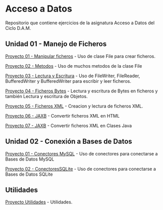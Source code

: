 # Acceso a Datos

Repositorio que contiene ejercicios de la asignatura Acceso a Datos del Ciclo D.A.M.

## Unidad 01 - Manejo de Ficheros

[Proyecto 01 - Manipular ficheros](https://github.com/oscarcillo/AccesoDatos/tree/master/src/UD01_P01_Manipular) - Uso de clase File para crear ficheros.

[Proyecto 02 - Metodos](https://github.com/oscarcillo/AccesoDatos/tree/master/src/UD01_P02_Metodos) - Uso de muchos metodos de la clase File

[Proyecto 03 - Lectura y Escritura](https://github.com/oscarcillo/AccesoDatos/tree/master/src/UD01_P03_lectura_escritura) - Uso de FileWriter, FileReader, BufferedWriter y BufferedWriter para escribir y leer ficheros.

[Proyecto 04 - Ficheros Bytes](https://github.com/oscarcillo/AccesoDatos/tree/master/src/UD01_P04_FicherosBytes) - Lectura y escritura de Bytes en ficheros y también Lectura y escritura de Objetos.

[Proyecto 05 - Ficheros XML](https://github.com/oscarcillo/AccesoDatos/tree/master/src/UD01_P05_FicherosXML) - Creacion y lectura de ficheros XML.

[Proyecto 06 - JAXB](https://github.com/oscarcillo/AccesoDatos/tree/master/src/UD01_P06_JAXB) - Convertir ficheros XML en HTML

[Proyecto 07 - JAXB](https://github.com/oscarcillo/AccesoDatos/tree/master/src/UD01_P07_JAXB_mapear_xml_clase) - Convertir ficheros XML en Clases Java

## Unidad 02 - Conexión a Bases de Datos

[Proyecto 01 - Conectores MySQL](https://github.com/oscarcillo/AccesoDatos/tree/master/src/UD02_P01_Conectores_MySQL) - Uso de conectores para conectarse a Bases de Datos MySQL

[Proyecto 02 - ConectoresSQLite](https://github.com/oscarcillo/AccesoDatos/tree/master/src/UD02_P01_Conectores_MySQL) - Uso de conectores para conectarse a Bases de Datos SQLite

## Utilidades

[Proyecto Utilidades](https://github.com/oscarcillo/AccesoDatos/tree/master/src/Utilidades) - Utilidades.



